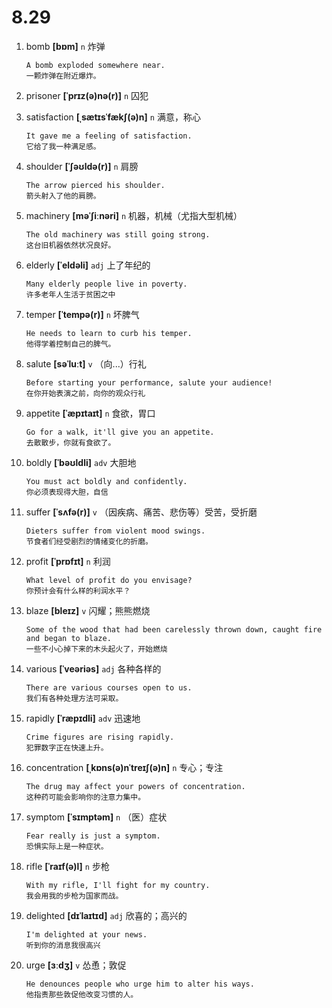 # 8.29















1. bomb **[bɒm]** `n` 炸弹
    ```
    A bomb exploded somewhere near.
    一颗炸弹在附近爆炸。
    ```

2. prisoner **[ˈprɪz(ə)nə(r)]** `n` 囚犯

3. satisfaction **[ˌsætɪsˈfækʃ(ə)n]** `n` 满意，称心
    ```
    It gave me a feeling of satisfaction.
    它给了我一种满足感。
    ```

4. shoulder **[ˈʃəʊldə(r)]** `n` 肩膀
    ```
    The arrow pierced his shoulder.
    箭头射入了他的肩膀。
    ```

5. machinery **[məˈʃiːnəri]** `n` 机器，机械（尤指大型机械）
    ```
    The old machinery was still going strong.
    这台旧机器依然状况良好。
    ```

6. elderly **[ˈeldəli]** `adj` 上了年纪的
    ```
    Many elderly people live in poverty.
    许多老年人生活于贫困之中
    ```

7. temper **[ˈtempə(r)]** `n` 坏脾气
    ```
    He needs to learn to curb his temper.
    他得学着控制自己的脾气。
    ```

8. salute **[səˈluːt]** `v` （向...）行礼
    ```
    Before starting your performance, salute your audience!
    在你开始表演之前，向你的观众行礼
    ```

9. appetite **[ˈæpɪtaɪt]** `n` 食欲，胃口
    ```
    Go for a walk, it'll give you an appetite.
    去散散步，你就有食欲了。
    ```

10. boldly **[ˈbəʊldli]** `adv` 大胆地
    ```
    You must act boldly and confidently.
    你必须表现得大胆，自信
    ```

11. suffer **[ˈsʌfə(r)]** `v` （因疾病、痛苦、悲伤等）受苦，受折磨
    ```
    Dieters suffer from violent mood swings.
    节食者们经受剧烈的情绪变化的折磨。
    ```

12. profit **[ˈprɒfɪt]** `n` 利润
    ```
    What level of profit do you envisage?
    你预计会有什么样的利润水平？
    ```

13. blaze **[bleɪz]** `v` 闪耀；熊熊燃烧
    ```
    Some of the wood that had been carelessly thrown down, caught fire and began to blaze.
    一些不小心掉下来的木头起火了，开始燃烧
    ```

14. various **[ˈveəriəs]** `adj` 各种各样的
    ```
    There are various courses open to us.
    我们有各种处理方法可采取。
    ```

15. rapidly **[ˈræpɪdli]** `adv` 迅速地
    ```
    Crime figures are rising rapidly.
    犯罪数字正在快速上升。
    ```

16. concentration **[ˌkɒns(ə)nˈtreɪʃ(ə)n]** `n` 专心；专注
    ```
    The drug may affect your powers of concentration.
    这种药可能会影响你的注意力集中。
    ```

17. symptom **[ˈsɪmptəm]** `n` （医）症状
    ```
    Fear really is just a symptom.
    恐惧实际上是一种症状。
    ```

18. rifle **[ˈraɪf(ə)l]** `n` 步枪
    ```
    With my rifle, I'll fight for my country.
    我会用我的步枪为国家而战。
    ```

19. delighted **[dɪˈlaɪtɪd]** `adj` 欣喜的；高兴的
    ```
    I'm delighted at your news.
    听到你的消息我很高兴
    ```

20. urge **[ɜːdʒ]** `v` 怂恿；敦促
    ```
    He denounces people who urge him to alter his ways.
    他指责那些敦促他改变习惯的人。
    ```

